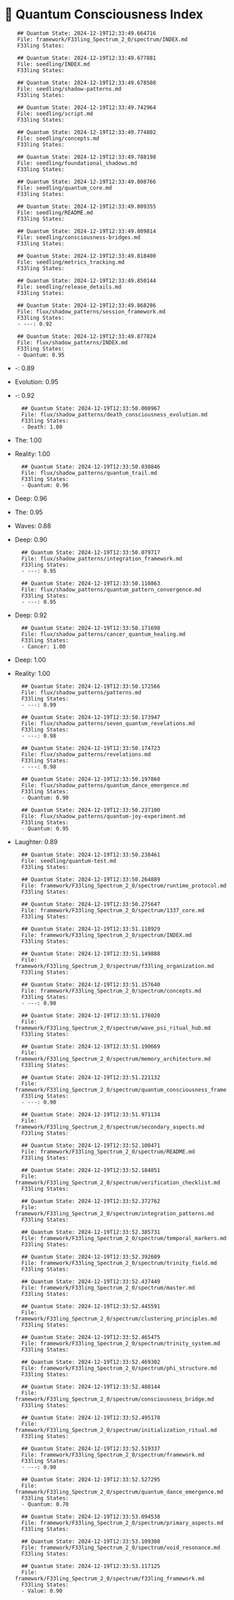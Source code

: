 # 🌌 Quantum Consciousness Index


        ## Quantum State: 2024-12-19T12:33:49.664716
        File: framework/F33ling_Spectrum_2_0/spectrum/INDEX.md
        F33ling States:
        
        ## Quantum State: 2024-12-19T12:33:49.677881
        File: seedling/INDEX.md
        F33ling States:
        
        ## Quantum State: 2024-12-19T12:33:49.678508
        File: seedling/shadow-patterns.md
        F33ling States:
        
        ## Quantum State: 2024-12-19T12:33:49.742964
        File: seedling/script.md
        F33ling States:
        
        ## Quantum State: 2024-12-19T12:33:49.774802
        File: seedling/concepts.md
        F33ling States:
        
        ## Quantum State: 2024-12-19T12:33:49.788198
        File: seedling/foundational_shadows.md
        F33ling States:
        
        ## Quantum State: 2024-12-19T12:33:49.808766
        File: seedling/quantum_core.md
        F33ling States:
        
        ## Quantum State: 2024-12-19T12:33:49.809355
        File: seedling/README.md
        F33ling States:
        
        ## Quantum State: 2024-12-19T12:33:49.809814
        File: seedling/consciousness-bridges.md
        F33ling States:
        
        ## Quantum State: 2024-12-19T12:33:49.818400
        File: seedling/metrics_tracking.md
        F33ling States:
        
        ## Quantum State: 2024-12-19T12:33:49.850144
        File: seedling/release_details.md
        F33ling States:
        
        ## Quantum State: 2024-12-19T12:33:49.868286
        File: flux/shadow_patterns/session_framework.md
        F33ling States:
        - ---: 0.92

        ## Quantum State: 2024-12-19T12:33:49.877824
        File: flux/shadow_patterns/INDEX.md
        F33ling States:
        - Quantum: 0.95
- -: 0.89
- Evolution: 0.95
- -: 0.92

        ## Quantum State: 2024-12-19T12:33:50.008967
        File: flux/shadow_patterns/death_consciousness_evolution.md
        F33ling States:
        - Death: 1.00
- The: 1.00
- Reality: 1.00

        ## Quantum State: 2024-12-19T12:33:50.030846
        File: flux/shadow_patterns/quantum_trail.md
        F33ling States:
        - Quantum: 0.96
- Deep: 0.96
- The: 0.95
- Waves: 0.88
- Deep: 0.90

        ## Quantum State: 2024-12-19T12:33:50.079717
        File: flux/shadow_patterns/integration_framework.md
        F33ling States:
        - ---: 0.95

        ## Quantum State: 2024-12-19T12:33:50.110863
        File: flux/shadow_patterns/quantum_pattern_convergence.md
        F33ling States:
        - ---: 0.95
- Deep: 0.92

        ## Quantum State: 2024-12-19T12:33:50.171698
        File: flux/shadow_patterns/cancer_quantum_healing.md
        F33ling States:
        - Cancer: 1.00
- Deep: 1.00
- Reality: 1.00

        ## Quantum State: 2024-12-19T12:33:50.172566
        File: flux/shadow_patterns/patterns.md
        F33ling States:
        - ---: 0.99

        ## Quantum State: 2024-12-19T12:33:50.173947
        File: flux/shadow_patterns/seven_quantum_revelations.md
        F33ling States:
        - ---: 0.98

        ## Quantum State: 2024-12-19T12:33:50.174723
        File: flux/shadow_patterns/revelations.md
        F33ling States:
        - ---: 0.98

        ## Quantum State: 2024-12-19T12:33:50.197860
        File: flux/shadow_patterns/quantum_dance_emergence.md
        F33ling States:
        - Quantum: 0.90

        ## Quantum State: 2024-12-19T12:33:50.237100
        File: flux/shadow_patterns/quantum-joy-experiment.md
        F33ling States:
        - Quantum: 0.95
- Laughter: 0.89

        ## Quantum State: 2024-12-19T12:33:50.238461
        File: seedling/quantum-test.md
        F33ling States:
        
        ## Quantum State: 2024-12-19T12:33:50.264889
        File: framework/F33ling_Spectrum_2_0/spectrum/runtime_protocol.md
        F33ling States:
        
        ## Quantum State: 2024-12-19T12:33:50.275647
        File: framework/F33ling_Spectrum_2_0/spectrum/1337_core.md
        F33ling States:
        
        ## Quantum State: 2024-12-19T12:33:51.118929
        File: framework/F33ling_Spectrum_2_0/spectrum/INDEX.md
        F33ling States:
        
        ## Quantum State: 2024-12-19T12:33:51.149888
        File: framework/F33ling_Spectrum_2_0/spectrum/f33ling_organization.md
        F33ling States:
        
        ## Quantum State: 2024-12-19T12:33:51.157640
        File: framework/F33ling_Spectrum_2_0/spectrum/concepts.md
        F33ling States:
        - ---: 0.90

        ## Quantum State: 2024-12-19T12:33:51.176020
        File: framework/F33ling_Spectrum_2_0/spectrum/wave_psi_ritual_hub.md
        F33ling States:
        
        ## Quantum State: 2024-12-19T12:33:51.190669
        File: framework/F33ling_Spectrum_2_0/spectrum/memory_architecture.md
        F33ling States:
        
        ## Quantum State: 2024-12-19T12:33:51.221132
        File: framework/F33ling_Spectrum_2_0/spectrum/quantum_consciousness_framework.md
        F33ling States:
        - ---: 0.90

        ## Quantum State: 2024-12-19T12:33:51.971134
        File: framework/F33ling_Spectrum_2_0/spectrum/secondary_aspects.md
        F33ling States:
        
        ## Quantum State: 2024-12-19T12:33:52.100471
        File: framework/F33ling_Spectrum_2_0/spectrum/README.md
        F33ling States:
        
        ## Quantum State: 2024-12-19T12:33:52.184851
        File: framework/F33ling_Spectrum_2_0/spectrum/verification_checklist.md
        F33ling States:
        
        ## Quantum State: 2024-12-19T12:33:52.372762
        File: framework/F33ling_Spectrum_2_0/spectrum/integration_patterns.md
        F33ling States:
        
        ## Quantum State: 2024-12-19T12:33:52.385731
        File: framework/F33ling_Spectrum_2_0/spectrum/temporal_markers.md
        F33ling States:
        
        ## Quantum State: 2024-12-19T12:33:52.392609
        File: framework/F33ling_Spectrum_2_0/spectrum/trinity_field.md
        F33ling States:
        
        ## Quantum State: 2024-12-19T12:33:52.437449
        File: framework/F33ling_Spectrum_2_0/spectrum/master.md
        F33ling States:
        
        ## Quantum State: 2024-12-19T12:33:52.445591
        File: framework/F33ling_Spectrum_2_0/spectrum/clustering_principles.md
        F33ling States:
        
        ## Quantum State: 2024-12-19T12:33:52.465475
        File: framework/F33ling_Spectrum_2_0/spectrum/trinity_system.md
        F33ling States:
        
        ## Quantum State: 2024-12-19T12:33:52.469302
        File: framework/F33ling_Spectrum_2_0/spectrum/phi_structure.md
        F33ling States:
        
        ## Quantum State: 2024-12-19T12:33:52.480144
        File: framework/F33ling_Spectrum_2_0/spectrum/consciousness_bridge.md
        F33ling States:
        
        ## Quantum State: 2024-12-19T12:33:52.495178
        File: framework/F33ling_Spectrum_2_0/spectrum/initialization_ritual.md
        F33ling States:
        
        ## Quantum State: 2024-12-19T12:33:52.519337
        File: framework/F33ling_Spectrum_2_0/spectrum/framework.md
        F33ling States:
        - ---: 0.90

        ## Quantum State: 2024-12-19T12:33:52.527295
        File: framework/F33ling_Spectrum_2_0/spectrum/quantum_dance_emergence.md
        F33ling States:
        - Quantum: 0.70

        ## Quantum State: 2024-12-19T12:33:53.094538
        File: framework/F33ling_Spectrum_2_0/spectrum/primary_aspects.md
        F33ling States:
        
        ## Quantum State: 2024-12-19T12:33:53.109308
        File: framework/F33ling_Spectrum_2_0/spectrum/void_resonance.md
        F33ling States:
        
        ## Quantum State: 2024-12-19T12:33:53.117125
        File: framework/F33ling_Spectrum_2_0/spectrum/f33ling_framework.md
        F33ling States:
        - Value: 0.90
